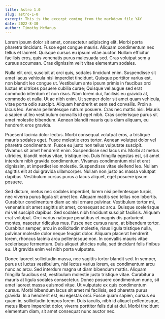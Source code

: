 ```yaml
---
title: Astro 1.0
slug: astro-1-0
excerpt: This is the excerpt coming from the markdown file YAY
date: 2022-8-30
author: Timothy McManus
---
```


Lorem ipsum dolor sit amet, consectetur adipiscing elit. Morbi porta pharetra tincidunt. Fusce eget congue mauris. Aliquam condimentum nec tellus et laoreet. Quisque cursus eu ipsum vitae auctor. Nullam efficitur facilisis eros, quis venenatis purus malesuada sed. Cras volutpat sem a cursus accumsan. Cras dignissim velit vitae elementum sodales.

Nulla elit orci, suscipit at orci quis, sodales tincidunt enim. Suspendisse sit amet lacus vehicula nisl imperdiet tincidunt. Quisque porttitor varius est, non blandit leo congue ut. Vestibulum ante ipsum primis in faucibus orci luctus et ultrices posuere cubilia curae; Quisque vel augue sed erat commodo interdum et non risus. Nam lorem dui, facilisis eu gravida at, commodo et nulla. Ut ac nibh enim. Ut semper dolor sit amet quam vehicula, vitae porta odio suscipit. Aliquam hendrerit et sem sed convallis. Proin a lacus leo. Aenean pellentesque rutrum posuere. Cras nec mattis nisi. Mauris a sapien ut leo vestibulum convallis id eget nibh. Cras scelerisque purus sit amet molestie bibendum. Aenean blandit mauris quis diam aliquam, eu hendrerit eros gravida.

Praesent lacinia dolor lectus. Morbi consequat volutpat eros, a tristique mauris sodales eget. Fusce molestie eros tortor. Aenean volutpat dolor vel pharetra condimentum. Fusce eu justo non tellus vulputate suscipit. Vivamus sit amet hendrerit enim. Suspendisse sed lacus mi. Morbi at metus ultricies, blandit metus vitae, tristique leo. Duis fringilla egestas est, sit amet interdum nibh gravida condimentum. Vivamus condimentum nisl et erat dignissim, at imperdiet leo molestie. Suspendisse vitae eleifend leo. Nullam sagittis elit at dui gravida ullamcorper. Nullam non justo ac massa volutpat dapibus. Vestibulum cursus purus a lacus aliquet, eget posuere ipsum posuere.

Sed dictum, metus nec sodales imperdiet, lorem nisi pellentesque turpis, nec viverra purus ligula sit amet leo. Aliquam mattis sed tellus non lobortis. Curabitur condimentum diam ac nisl ornare pulvinar. Vestibulum tortor mi, venenatis sit amet sagittis sit amet, consequat ac arcu. Quisque scelerisque mi vel suscipit dapibus. Sed sodales nibh tincidunt suscipit facilisis. Aliquam erat volutpat. Orci varius natoque penatibus et magnis dis parturient montes, nascetur ridiculus mus. Fusce nec cursus nunc, at bibendum tortor. Curabitur semper, arcu in sollicitudin molestie, risus ligula tristique nulla, pulvinar molestie dolor neque feugiat dolor. Aliquam placerat hendrerit lorem, rhoncus lacinia arcu pellentesque non. In convallis mauris vitae scelerisque fermentum. Duis aliquet ultricies nulla, sed tincidunt felis finibus eu. Ut gravida enim vel nibh porta vulputate.

Donec laoreet sollicitudin massa, nec sagittis tortor blandit sed. In semper, purus ut luctus vestibulum, nisl lectus varius lorem, eu condimentum arcu nunc ac arcu. Sed interdum magna ut diam bibendum mattis. Aliquam fringilla faucibus est, vestibulum molestie justo tristique vitae. Curabitur a mauris at ligula sodales consectetur. Donec posuere condimentum nunc, sit amet laoreet massa euismod vitae. Ut vulputate ex quis condimentum cursus. Morbi bibendum lacus sit amet mi facilisis, sed pharetra purus gravida. In a hendrerit est, eu egestas orci. Fusce quam sapien, cursus eu quam in, sollicitudin tempus lorem. Duis iaculis, nibh id aliquet pellentesque, metus libero imperdiet dolor, viverra porttitor felis dui at dui. Morbi tincidunt elementum diam, sit amet consequat nunc auctor nec.
